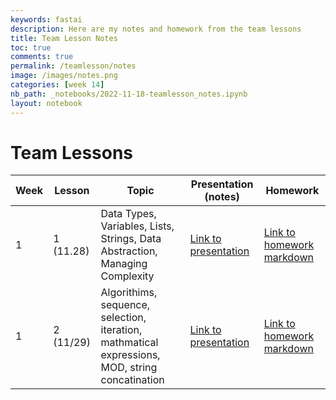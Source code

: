 ```yaml
---
keywords: fastai
description: Here are my notes and homework from the team lessons
title: Team Lesson Notes
toc: true
comments: true
permalink: /teamlesson/notes
image: /images/notes.png
categories: [week 14]
nb_path: _notebooks/2022-11-18-teamlesson_notes.ipynb
layout: notebook
---
```


<!--
#################################################
### THIS FILE WAS AUTOGENERATED! DO NOT EDIT! ###
#################################################
# file to edit: _notebooks/2022-11-18-teamlesson_notes.ipynb
-->

<div class="container" id="notebook-container">
        
<div class="cell border-box-sizing text_cell rendered"><div class="inner_cell">
<div class="text_cell_render border-box-sizing rendered_html">
<h1 id="Team-Lessons">Team Lessons<a class="anchor-link" href="#Team-Lessons"> </a></h1><table>
<thead><tr>
<th>Week</th>
<th>Lesson</th>
<th>Topic</th>
<th>Presentation (notes)</th>
<th>Homework</th>
</tr>
</thead>
<tbody>
<tr>
<td>1</td>
<td>1 (11.28)</td>
<td>Data Types, Variables, Lists, Strings, Data Abstraction, Managing Complexity</td>
<td><a href="https://liavb2.github.io/ominicient-lavebear/markdown/2022/11/26/GroupLesson.html">Link to presentation</a></td>
<td><a href="https://avac54765.github.io/fastpages-ava/lesson_one/hw">Link to homework markdown</a></td>
</tr>
<tr>
<td>1</td>
<td>2 (11/29)</td>
<td>Algorithims, sequence, selection, iteration, mathmatical expressions, MOD, string concatination</td>
<td><a href="https://hsinaditam.github.io/Tea_Lounge/wk2/2022/11/20/Lesson-presentation.html">Link to presentation</a></td>
<td><a href="https://avac54765.github.io/fastpages-ava/lesson_two/hw">Link to homework markdown</a></td>
</tr>
</tbody>
</table>

</div>
</div>
</div>
</div>
 

